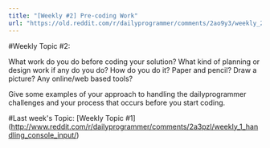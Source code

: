 ```yaml
---
title: "[Weekly #2] Pre-coding Work"
url: "https://old.reddit.com/r/dailyprogrammer/comments/2ao9y3/weekly_2_precoding_work/"
---
```


#Weekly Topic #2:

What work do you do before coding your solution? What kind of planning or design work if any do you do? How do you do it? Paper and pencil? Draw a picture? Any online/web based tools?

Give some examples of your approach to handling the dailyprogrammer challenges and your process that occurs before you start coding.

#Last week's Topic:
[Weekly Topic #1] (http://www.reddit.com/r/dailyprogrammer/comments/2a3pzl/weekly_1_handling_console_input/)